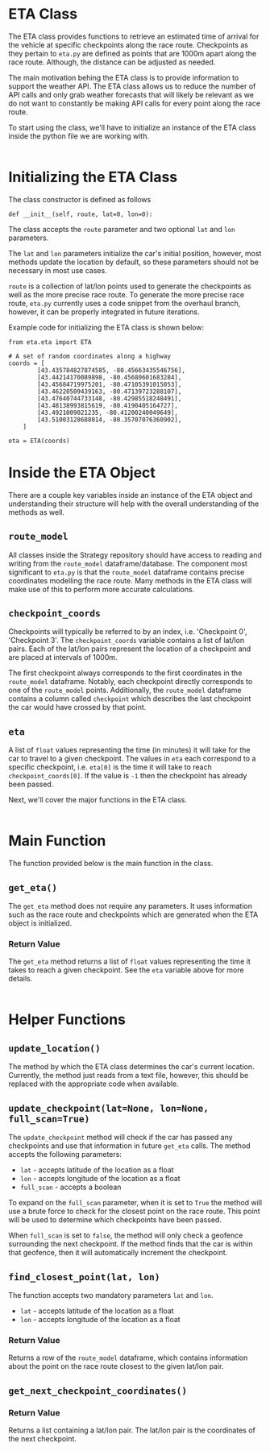 # **ETA Class**

The ETA class provides functions to retrieve an estimated time of arrival for the vehicle at specific checkpoints along the race route.
Checkpoints as they pertain to `eta.py` are defined as points that are 1000m apart along the race route. Although, the distance can be adjusted as needed.

The main motivation behing the ETA class is to provide information to support the weather API. The ETA class allows us to reduce the number of API calls and only grab weather forecasts that will likely be relevant as we do not want to constantly be making API calls for every point along the race route. 


To start using the class, we'll have to initialize an instance of the ETA class inside the python file we are working with.
<br><br/>

# **Initializing the ETA Class**

The class constructor is defined as follows

`def __init__(self, route, lat=0, lon=0):`

The class accepts the `route` parameter and two optional `lat` and `lon` parameters. 

The `lat` and `lon` parameters initialize the car's initial position, however, most methods update the location by default, so these parameters should not be necessary in most use cases.

`route` is a collection of lat/lon points used to generate the checkpoints as well as the more precise race route. To generate the more precise race route, `eta.py` currently uses a code snippet from the overhaul branch, however, it can be properly integrated in future iterations.

Example code for initializing the ETA class is shown below:

```
from eta.eta import ETA

# A set of random coordinates along a highway
coords = [
        [43.435784827874585, -80.45663435546756],
        [43.44214170089898, -80.45680601683284],
        [43.45684719975201, -80.47105391015053],
        [43.46220509439163, -80.47139723288107],
        [43.47640744733148, -80.42985518248491],
        [43.48138993815619, -80.4190405164727],
        [43.4921009021235, -80.41200240049649],
        [43.51003128688014, -80.35707076360902],
    ]

eta = ETA(coords)
```

# **Inside the ETA Object**
There are a couple key variables inside an instance of the ETA object and understanding their structure will help with the overall understanding of the methods as well.

## `route_model`

All classes inside the Strategy repository should have access to reading and writing from the `route_model` dataframe/database. The component most significant to `eta.py` is that the `route_model` dataframe contains precise coordinates modelling the race route. Many methods in the ETA class will make use of this to perform more accurate calculations.

## `checkpoint_coords`

Checkpoints will typically be referred to by an index, i.e. 'Checkpoint 0', 'Checkpoint 3'. The `checkpoint_coords` variable contains a list of lat/lon pairs. Each of the lat/lon pairs represent the location of a checkpoint and are placed at intervals of 1000m. 


The first checkpoint always corresponds to the first coordinates in the `route_model` dataframe. Notably, each checkpoint directly corresponds to one of the `route_model` points. Additionally, the `route_model` dataframe contains a column called `checkpoint` which describes the last checkpoint the car would have crossed by that point.

## `eta`

A list of `float` values representing the time (in minutes) it will take for the car to travel to a given checkpoint. The values in `eta` each correspond to a specific checkpoint, i.e. `eta[0]` is the time it will take to reach `checkpoint_coords[0]`. If the value is `-1` then the checkpoint has already been passed.

Next, we'll cover the major functions in the ETA class.
<br><br/>

# **Main Function**

The function provided below is the main function in the class. 

## `get_eta()`

The `get_eta` method does not require any parameters. It uses information such as the race route and checkpoints which are generated when the ETA object is initialized. 

### **Return Value**
The `get_eta` method returns a list of `float` values representing the time it takes to reach a given checkpoint. See the `eta` variable above for more details.
<br><br/>


# **Helper Functions**

## `update_location()`

The method by which the ETA class determines the car's current location. Currently, the method just reads from a text file, however, this should be replaced with the appropriate code when available.

## `update_checkpoint(lat=None, lon=None, full_scan=True)`

The `update_checkpoint` method will check if the car has passed any checkpoints and use that information in future `get_eta` calls. The method accepts the following parameters:

* `lat` - accepts latitude of the location as a float
* `lon` - accepts longitude of the location as a float
* `full_scan` - accepts a boolean

To expand on the `full_scan` parameter, when it is set to `True` the method will use a brute force to check for the closest point on the race route. This point will be used to determine which checkpoints have been passed.

When `full_scan` is set to `false`, the method will only check a geofence surrounding the next checkpoint. If the method finds that the car is within that geofence, then it will automatically increment the checkpoint.

## `find_closest_point(lat, lon)`

The function accepts two mandatory parameters `lat` and `lon`.

* `lat` - accepts latitude of the location as a float
* `lon` - accepts longitude of the location as a float

### **Return Value**
Returns a row of the `route_model` dataframe, which contains information about the point on the race route closest to the given lat/lon pair.

## `get_next_checkpoint_coordinates()`

### **Return Value**
Returns a list containing a lat/lon pair. The lat/lon pair is the coordinates of the next checkpoint.